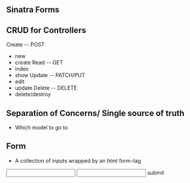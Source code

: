 ## Sinatra Forms

## CRUD for Controllers

Create -- POST

- new
- create
  Read -- GET
- index
- show
  Update -- PATCH/PUT
- edit
- update
  Delete -- DELETE
- delete/destroy

## Separation of Concerns/ Single source of truth

- Which model to go to

## Form

- A collection of inputs wrapped by an html form-tag

<form>
<input type name class  />
<input /> submit
</form>
